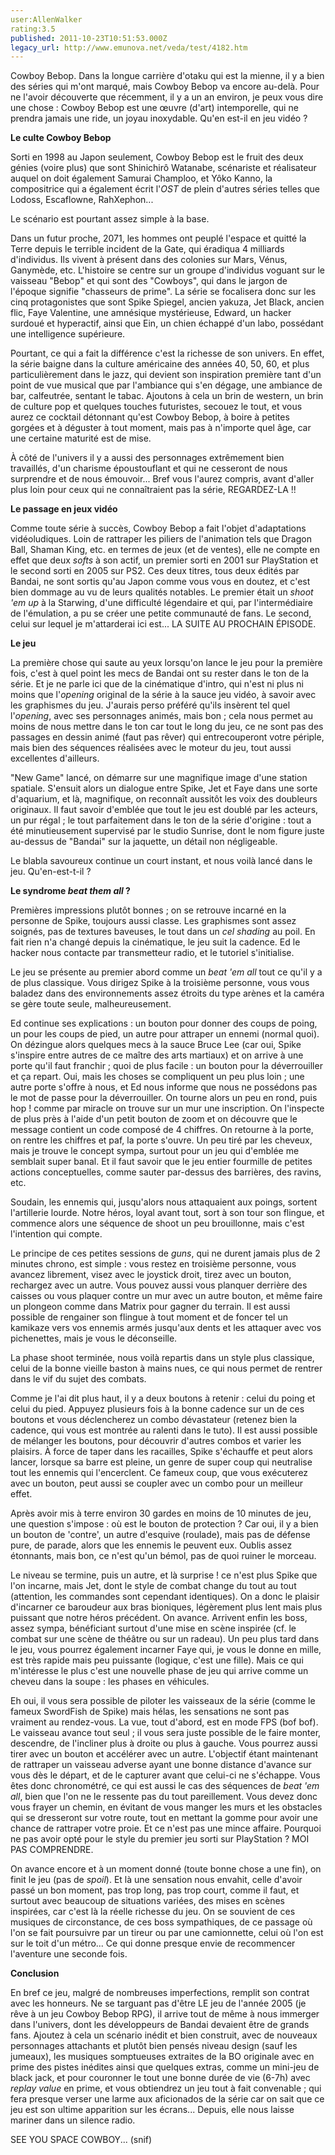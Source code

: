 ```yaml
---
user:AllenWalker
rating:3.5
published: 2011-10-23T10:51:53.000Z
legacy_url: http://www.emunova.net/veda/test/4182.htm
---
```

Cowboy Bebop. Dans la longue carrière d'otaku qui est la mienne, il y a bien des séries qui m'ont marqué, mais Cowboy Bebop va encore au-delà. Pour ne l'avoir découverte que récemment, il y a un an environ, je peux vous dire une chose : Cowboy Bebop est une œuvre (d'art) intemporelle, qui ne prendra jamais une ride, un joyau inoxydable. Qu'en est-il en jeu vidéo ?  

  

**Le culte Cowboy Bebop**  

  

Sorti en 1998 au Japon seulement, Cowboy Bebop est le fruit des deux génies (voire plus) que sont Shinichirô Watanabe, scénariste et réalisateur auquel on doit également Samurai Champloo, et Yôko Kanno, la compositrice qui a également écrit l'_OST_ de plein d'autres séries telles que Lodoss, Escaflowne, RahXephon...  

  

Le scénario est pourtant assez simple à la base.  

Dans un futur proche, 2071, les hommes ont peuplé l'espace et quitté la Terre depuis le terrible incident de la Gate, qui éradiqua 4 milliards d'individus. Ils vivent à présent dans des colonies sur Mars, Vénus, Ganymède, etc. L'histoire se centre sur un groupe d'individus voguant sur le vaisseau "Bebop" et qui sont des "Cowboys", qui dans le jargon de l'époque signifie "chasseurs de prime". La série se focalisera donc sur les cinq protagonistes que sont Spike Spiegel, ancien yakuza, Jet Black, ancien flic, Faye Valentine, une amnésique mystérieuse, Edward, un hacker surdoué et hyperactif, ainsi que Ein, un chien échappé d'un labo, possédant une intelligence supérieure.  

  

Pourtant, ce qui a fait la différence c'est la richesse de son univers. En effet, la série baigne dans la culture américaine des années 40, 50, 60, et plus particulièrement dans le jazz, qui devient son inspiration première tant d'un point de vue musical que par l'ambiance qui s'en dégage, une ambiance de bar, calfeutrée, sentant le tabac. Ajoutons à cela un brin de western, un brin de culture pop et quelques touches futuristes, secouez le tout, et vous aurez ce cocktail détonnant qu'est Cowboy Bebop, à boire à petites gorgées et à déguster à tout moment, mais pas à n'importe quel âge, car une certaine maturité est de mise.  

À côté de l'univers il y a aussi des personnages extrêmement bien travaillés, d'un charisme époustouflant et qui ne cesseront de nous surprendre et de nous émouvoir... Bref vous l'aurez compris, avant d'aller plus loin pour ceux qui ne connaîtraient pas la série, REGARDEZ-LA !!  

  

**Le passage en jeux vidéo**  

  

Comme toute série à succès, Cowboy Bebop a fait l'objet d'adaptations vidéoludiques. Loin de rattraper les piliers de l'animation tels que Dragon Ball, Shaman King, etc. en termes de jeux (et de ventes), elle ne compte en effet que deux _softs_ à son actif, un premier sorti en 2001 sur PlayStation et le second sorti en 2005 sur PS2\. Ces deux titres, tous deux édités par Bandai, ne sont sortis qu'au Japon comme vous vous en doutez, et c'est bien dommage au vu de leurs qualités notables. Le premier était un _shoot 'em up_ à la Starwing, d'une difficulté légendaire et qui, par l'intermédiaire de l'émulation, a pu se créer une petite communauté de fans. Le second, celui sur lequel je m'attarderai ici est... LA SUITE AU PROCHAIN ÉPISODE.  

  

**Le jeu**  

  

La première chose qui saute au yeux lorsqu'on lance le jeu pour la première fois, c'est à quel point les mecs de Bandai ont su rester dans le ton de la série. Et je ne parle ici que de la cinématique d'intro, qui n'est ni plus ni moins que l'_opening_ original de la série à la sauce jeu vidéo, à savoir avec les graphismes du jeu. J'aurais perso préféré qu'ils insèrent tel quel l'_opening_, avec ses personnages animés, mais bon ; cela nous permet au moins de nous mettre dans le ton car tout le long du jeu, ce ne sont pas des passages en dessin animé (faut pas rêver) qui entrecouperont votre périple, mais bien des séquences réalisées avec le moteur du jeu, tout aussi excellentes d'ailleurs.  

  

"New Game" lancé, on démarre sur une magnifique image d'une station spatiale. S'ensuit alors un dialogue entre Spike, Jet et Faye dans une sorte d'aquarium, et là, magnifique, on reconnaît aussitôt les voix des doubleurs originaux. Il faut savoir d'emblée que tout le jeu est doublé par les acteurs, un pur régal ; le tout parfaitement dans le ton de la série d'origine : tout a été minutieusement supervisé par le studio Sunrise, dont le nom figure juste au-dessus de "Bandai" sur la jaquette, un détail non négligeable.  

Le blabla savoureux continue un court instant, et nous voilà lancé dans le jeu. Qu'en-est-t-il ?  

  

**Le syndrome _beat them all_ ?**  

  

Premières impressions plutôt bonnes ; on se retrouve incarné en la personne de Spike, toujours aussi classe. Les graphismes sont assez soignés, pas de textures baveuses, le tout dans un _cel shading_ au poil. En fait rien n'a changé depuis la cinématique, le jeu suit la cadence. Ed le hacker nous contacte par transmetteur radio, et le tutoriel s'initialise.  

  

Le jeu se présente au premier abord comme un _beat 'em all_ tout ce qu'il y a de plus classique. Vous dirigez Spike à la troisième personne, vous vous baladez dans des environnements assez étroits du type arènes et la caméra se gère toute seule, malheureusement.  

Ed continue ses explications : un bouton pour donner des coups de poing, un pour les coups de pied, un autre pour attraper un ennemi (normal quoi). On dézingue alors quelques mecs à la sauce Bruce Lee (car oui, Spike s'inspire entre autres de ce maître des arts martiaux) et on arrive à une porte qu'il faut franchir ; quoi de plus facile : un bouton pour la déverrouiller et ça repart. Oui, mais les choses se compliquent un peu plus loin ; une autre porte s'offre à nous, et Ed nous informe que nous ne possédons pas le mot de passe pour la déverrouiller. On tourne alors un peu en rond, puis hop ! comme par miracle on trouve sur un mur une inscription. On l'inspecte de plus près à l'aide d'un petit bouton de zoom et on découvre que le message contient un code composé de 4 chiffres. On retourne à la porte, on rentre les chiffres et paf, la porte s'ouvre. Un peu tiré par les cheveux, mais je trouve le concept sympa, surtout pour un jeu qui d'emblée me semblait super banal. Et il faut savoir que le jeu entier fourmille de petites actions conceptuelles, comme sauter par-dessus des barrières, des ravins, etc.  

Soudain, les ennemis qui, jusqu'alors nous attaquaient aux poings, sortent l'artillerie lourde. Notre héros, loyal avant tout, sort à son tour son flingue, et commence alors une séquence de shoot un peu brouillonne, mais c'est l'intention qui compte.  

  

Le principe de ces petites sessions de _guns_, qui ne durent jamais plus de 2 minutes chrono, est simple : vous restez en troisième personne, vous avancez librement, visez avec le joystick droit, tirez avec un bouton, rechargez avec un autre. Vous pouvez aussi vous planquer derrière des caisses ou vous plaquer contre un mur avec un autre bouton, et même faire un plongeon comme dans Matrix pour gagner du terrain. Il est aussi possible de rengainer son flingue à tout moment et de foncer tel un kamikaze vers vos ennemis armés jusqu'aux dents et les attaquer avec vos pichenettes, mais je vous le déconseille.  

  

La phase shoot terminée, nous voilà repartis dans un style plus classique, celui de la bonne vieille baston à mains nues, ce qui nous permet de rentrer dans le vif du sujet des combats.  

Comme je l'ai dit plus haut, il y a deux boutons à retenir : celui du poing et celui du pied. Appuyez plusieurs fois à la bonne cadence sur un de ces boutons et vous déclencherez un combo dévastateur (retenez bien la cadence, qui vous est montrée au ralenti dans le tuto). Il est aussi possible de mélanger les boutons, pour découvrir d'autres combos et varier les plaisirs. À force de taper dans les racailles, Spike s'échauffe et peut alors lancer, lorsque sa barre est pleine, un genre de super coup qui neutralise tout les ennemis qui l'encerclent. Ce fameux coup, que vous exécuterez avec un bouton, peut aussi se coupler avec un combo pour un meilleur effet.  

Après avoir mis à terre environ 30 gardes en moins de 10 minutes de jeu, une question s'impose : où est le bouton de protection ? Car oui, il y a bien un bouton de 'contre', un autre d'esquive (roulade), mais pas de défense pure, de parade, alors que les ennemis le peuvent eux. Oublis assez étonnants, mais bon, ce n'est qu'un bémol, pas de quoi ruiner le morceau.  

  

Le niveau se termine, puis un autre, et là surprise ! ce n'est plus Spike que l'on incarne, mais Jet, dont le style de combat change du tout au tout (attention, les commandes sont cependant identiques). On a donc le plaisir d'incarner ce baroudeur aux bras bioniques, légèrement plus lent mais plus puissant que notre héros précédent. On avance. Arrivent enfin les boss, assez sympa, bénéficiant surtout d'une mise en scène inspirée (cf. le combat sur une scène de théâtre ou sur un radeau). Un peu plus tard dans le jeu, vous pourrez également incarner Faye qui, je vous le donne en mille, est très rapide mais peu puissante (logique, c'est une fille). Mais ce qui m'intéresse le plus c'est une nouvelle phase de jeu qui arrive comme un cheveu dans la soupe : les phases en véhicules.  

  

Eh oui, il vous sera possible de piloter les vaisseaux de la série (comme le fameux SwordFish de Spike) mais hélas, les sensations ne sont pas vraiment au rendez-vous. La vue, tout d'abord, est en mode FPS (bof bof). Le vaisseau avance tout seul ; il vous sera juste possible de le faire monter, descendre, de l'incliner plus à droite ou plus à gauche. Vous pourrez aussi tirer avec un bouton et accélérer avec un autre. L'objectif étant maintenant de rattraper un vaisseau adverse ayant une bonne distance d'avance sur vous dès le départ, et de le capturer avant que celui-ci ne s'échappe. Vous êtes donc chronométré, ce qui est aussi le cas des séquences de _beat 'em all_, bien que l'on ne le ressente pas du tout pareillement. Vous devez donc vous frayer un chemin, en évitant de vous manger les murs et les obstacles qui se dresseront sur votre route, tout en mettant la gomme pour avoir une chance de rattraper votre proie. Et ce n'est pas une mince affaire. Pourquoi ne pas avoir opté pour le style du premier jeu sorti sur PlayStation ? MOI PAS COMPRENDRE.  

  

On avance encore et à un moment donné (toute bonne chose a une fin), on finit le jeu (pas de _spoil_). Et là une sensation nous envahit, celle d'avoir passé un bon moment, pas trop long, pas trop court, comme il faut, et surtout avec beaucoup de situations variées, des mises en scènes inspirées, car c'est là la réelle richesse du jeu. On se souvient de ces musiques de circonstance, de ces boss sympathiques, de ce passage où l'on se fait poursuivre par un tireur ou par une camionnette, celui où l'on est sur le toit d'un métro... Ce qui donne presque envie de recommencer l'aventure une seconde fois.  

  

**Conclusion**  

  

En bref ce jeu, malgré de nombreuses imperfections, remplit son contrat avec les honneurs. Ne se targuant pas d'être LE jeu de l'année 2005 (je rêve à un jeu Cowboy Bebop RPG), il arrive tout de même à nous immerger dans l'univers, dont les développeurs de Bandai devaient être de grands fans. Ajoutez à cela un scénario inédit et bien construit, avec de nouveaux personnages attachants et plutôt bien pensés niveau design (sauf les jumeaux), les musiques somptueuses extraites de la BO originale avec en prime des pistes inédites ainsi que quelques extras, comme un mini-jeu de black jack, et pour couronner le tout une bonne durée de vie (6-7h) avec _replay value_ en prime, et vous obtiendrez un jeu tout à fait convenable ; qui fera presque verser une larme aux aficionados de la série car on sait que ce jeu est son ultime apparition sur les écrans... Depuis, elle nous laisse mariner dans un silence radio.  

  

SEE YOU SPACE COWBOY... (snif)